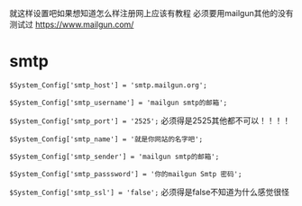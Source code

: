 就这样设置吧如果想知道怎么样注册网上应该有教程
必须要用mailgun其他的没有测试过 https://www.mailgun.com/
# smtp
`$System_Config['smtp_host'] = 'smtp.mailgun.org';`

`$System_Config['smtp_username'] = 'mailgun smtp的邮箱';`

`$System_Config['smtp_port'] = '2525';`  必须得是2525其他都不可以！！！！

`$System_Config['smtp_name'] = '就是你网站的名字吧';`

`$System_Config['smtp_sender'] = 'mailgun smtp的邮箱';`

`$System_Config['smtp_passsword'] = '你的mailgun Smtp 密码';`

`$System_Config['smtp_ssl'] = 'false';` 必须得是false不知道为什么感觉很怪